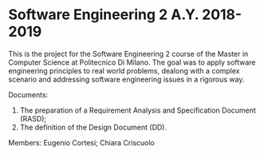 # Software Engineering 2 A.Y. 2018-2019

This is the project for the Software Engineering 2 course of the Master in Computer Science at Politecnico Di Milano. The goal was to apply software engineering principles to real world problems, dealong with a complex scenario and addressing software engineering issues in a rigorous way. 

Documents:
1. The preparation of a Requirement Analysis and Specification Document (RASD);
2. The definition of the Design Document (DD).

Members:
Eugenio Cortesi;
Chiara Criscuolo

